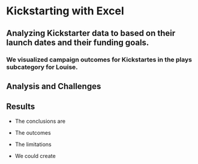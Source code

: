 # Kickstarting with Excel

<!--Overview of Project -->
## Analyzing Kickstarter data to based on their launch dates and their funding goals.

<!--Purpose -->
### We visualized campaign outcomes for Kickstartes in the plays subcategory for Louise.

## Analysis and Challenges

<!--Analysis of Outcomes Based on Launch Date -->
###

<!--Analysis of Outcomes Based on Goals -->
###

<!--Challenges and Difficulties Encountered -->
###

## Results

<!--What are two conclusions you can draw about the Outcomes based on Launch Date? -->
- The conclusions are

<!--What can you conclude about the Outcomes based on Goals? -->
- The outcomes

<!--What are some limitations of this dataset? -->
- The limitations

<!--What are some other possible tables and/or graphs that we could create? -->
- We could create



